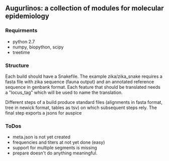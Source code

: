 ## Augurlinos: a collection of modules for molecular epidemiology

### Requirments
  * python 2.7
  * numpy, biopython, scipy
  * treetime

### Structure
Each build should have a Snakefile. The example zika/zika_snake requires a fasta file with zika sequence (fauna output) and an annotated reference sequence in genbank format. Each feature that should be translated needs a "locus_tag" which will be used to name the translation.

Different steps of a build produce standard files (alignments in fasta format, tree in newick format, tables as tsv) on which subsequent steps rely. The final step exports a jsons for auspice

### ToDos
  * meta.json is not yet created
  * frequencies and titers at not yet done (easy)
  * support for multiple segments is missing
  * prepare doesn't do anything meaningful.


